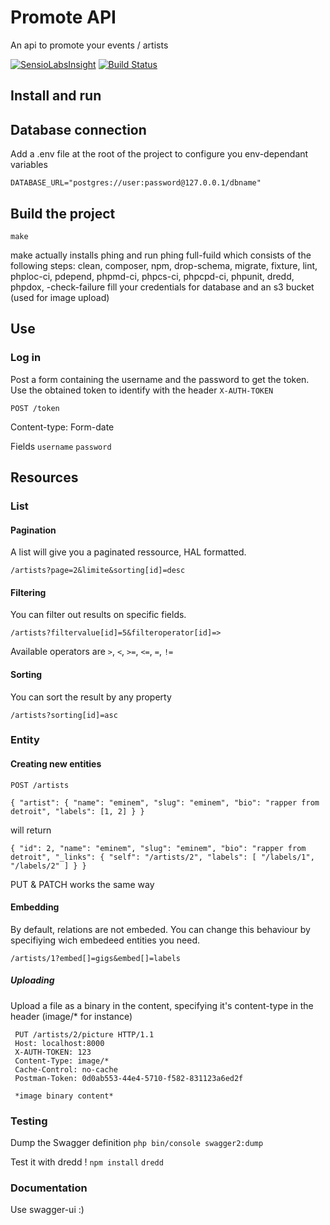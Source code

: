 # Promote API

An api to promote your events / artists

[![SensioLabsInsight](https://insight.sensiolabs.com/projects/a8fe54a5-2b61-47b7-a8d4-c6f29b3709ab/big.png)](https://insight.sensiolabs.com/projects/a8fe54a5-2b61-47b7-a8d4-c6f29b3709ab)
[![Build Status](https://travis-ci.org/BigZ/promoteapi.svg?branch=master)](https://travis-ci.org/BigZ/promoteapi)
## Install and run

## Database connection
Add a .env file at the root of the project to configure you env-dependant variables

```
DATABASE_URL="postgres://user:password@127.0.0.1/dbname"
```

## Build the project

```
make
```
make actually installs phing and run phing full-fuild which consists of the following steps:
clean, composer, npm, drop-schema, migrate, fixture, lint, phploc-ci, pdepend, phpmd-ci, phpcs-ci, phpcpd-ci, phpunit, dredd, phpdox, -check-failure
fill your credentials for database and an s3 bucket (used for image upload)

## Use

### Log in
Post a form containing the username and the password to get the token.
Use the obtained token to identify with the header `X-AUTH-TOKEN`

`POST /token`

Content-type: Form-date

Fields `username` `password`

## Resources

### List

#### Pagination
A list will give you a paginated ressource, HAL formatted.

`/artists?page=2&limite&sorting[id]=desc`

#### Filtering
You can filter out results on specific fields.

`/artists?filtervalue[id]=5&filteroperator[id]=>`

Available operators are `>`, `<`, `>=`, `<=`, `=`, `!=`


#### Sorting
You can sort the result by any property

`/artists?sorting[id]=asc`

### Entity
#### Creating new entities
`POST /artists`

`{
     "artist": {
         "name": "eminem",
         "slug": "eminem",
         "bio": "rapper from detroit",
         "labels": [1, 2]
     }
 }`

 will return

`{
   "id": 2,
   "name": "eminem",
   "slug": "eminem",
   "bio": "rapper from detroit",
   "_links": {
     "self": "/artists/2",
     "labels": [
       "/labels/1",
       "/labels/2"
     ]
   }
 }`

PUT & PATCH works the same way

#### Embedding

By default, relations are not embeded. You can change this behaviour by specifiying wich embedeed entities you need.

`/artists/1?embed[]=gigs&embed[]=labels`


##### Uploading

Upload a file as a binary in the content, specifying it's content-type in the header (image/* for instance)

```
 PUT /artists/2/picture HTTP/1.1
 Host: localhost:8000
 X-AUTH-TOKEN: 123
 Content-Type: image/*
 Cache-Control: no-cache
 Postman-Token: 0d0ab553-44e4-5710-f582-831123a6ed2f

 *image binary content*
```

### Testing

Dump the Swagger definition
`php bin/console swagger2:dump`

Test it with dredd !
`npm install`
`dredd`

### Documentation

Use swagger-ui :)
